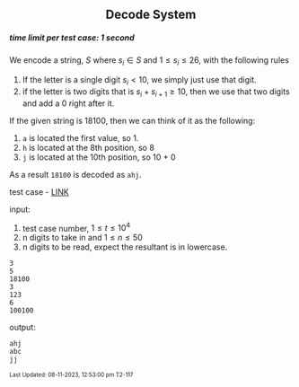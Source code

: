 <h2 align="center">Decode System</h2>

##### time limit per test case: 1 second 

We encode a string, $S$ where $s_i \in S$  and $1\leq s_i \leq 26$, with the following rules
1. If the letter is a single digit $s_i < 10$, we simply just use that digit. 
2. if the letter is two digits that is $s_i+s_{i+1} \geq 10$, then we use that two digits and add a 0 right after it. 

If the given string is 18100, then we can think of it as the following: 
1. ```a``` is located the first value, so 1.
2. ```h``` is located at the 8th position, so 8
3. ```j``` is located at the 10th position, so 10 + 0

As a result ```18100``` is decoded as ```ahj```.

test case - [LINK](https://github.com/JeffreyChan0913/INTERMEDIATE/blob/main/0826/testcase.txt)

input:

1. test case number, $1\leq t \leq 10^4$
2. n digits to take in and $1 \leq n \leq 50$
3. n digits to be read, expect the resultant is in lowercase. 

```
3
5
18100
3
123
6
100100
```

output:
```
ahj
abc
jj
```
<font size = 1>Last Updated: 08-11-2023, 12:53:00 pm T2-117</font>
